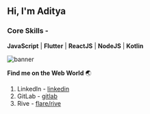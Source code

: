 ## Hi, I'm Aditya 

### Core Skills -  

**JavaScript** | **Flutter** | **ReactJS** | **NodeJS** | **Kotlin**

![banner](https://media-exp1.licdn.com/dms/image/C5616AQHSBaIr7z0rxQ/profile-displaybackgroundimage-shrink_350_1400/0/1593692612960?e=1618444800&v=beta&t=7zoS68qa8f-l98I9vuND3pww9ZNzQdh3xw5jtFMQQP0)

**Find me on the Web World** :earth_asia:

1) LinkedIn - [linkedin](https://www.linkedin.com/in/prakashaditya13/)
2) GitLab - [gitlab](https://gitlab.com/prakashaditya13011999)
3) Rive - [flare/rive](https://rive.app/a/hacktivist/files/recent/all)
